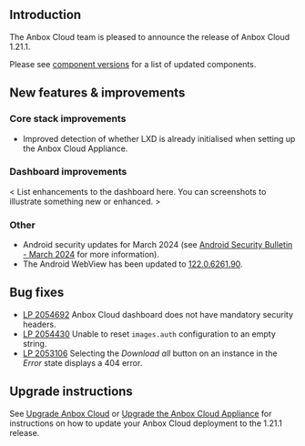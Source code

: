 ## Introduction

The Anbox Cloud team is pleased to announce the release of Anbox Cloud 1.21.1.

Please see [component versions](https://anbox-cloud.io/docs/reference/component-versions) for a list of updated components.

## New features & improvements

### Core stack improvements

* Improved detection of whether LXD is already initialised when setting up the Anbox Cloud Appliance.

### Dashboard improvements

< List enhancements to the dashboard here. You can screenshots to illustrate something new or enhanced. >

### Other

* Android security updates for March 2024 (see [Android Security Bulletin - March 2024](https://source.android.com/docs/security/bulletin/2024-03-01) for more information).
* The Android WebView has been updated to [122.0.6261.90](https://chromereleases.googleblog.com/2024/02/chrome-for-android-update_28.html).

## Bug fixes
* [LP 2054692](https://bugs.launchpad.net/anbox-cloud/+bug/2054692) Anbox Cloud dashboard does not have mandatory security headers.
* [LP 2054430](https://bugs.launchpad.net/anbox-cloud/+bug/2054430) Unable to reset `images.auth` configuration to an empty string.
* [LP 2053106](https://bugs.launchpad.net/anbox-cloud/+bug/2053106) Selecting the *Download all* button on an instance in the *Error* state displays a 404 error.

## Upgrade instructions

See [Upgrade Anbox Cloud](https://anbox-cloud.io/docs/howto/update/upgrade-anbox) or [Upgrade the Anbox Cloud Appliance](https://anbox-cloud.io/docs/howto/update/upgrade-appliance) for instructions on how to update your Anbox Cloud deployment to the 1.21.1 release.
